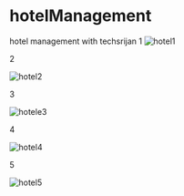 # hotelManagement
hotel management with techsrijan
1
![hotel1](https://github.com/prabhakarcs25/hotelManagement/assets/121142341/60dfd98d-17c2-44c6-847f-981d4bef2944)

2

![hotel2](https://github.com/prabhakarcs25/hotelManagement/assets/121142341/c6d9edcc-9b5e-4c6c-baca-42a3282d21f0)

3

![hotele3](https://github.com/prabhakarcs25/hotelManagement/assets/121142341/4fa8f455-52be-406a-8dae-85bd13c655c9)

4

![hotel4](https://github.com/prabhakarcs25/hotelManagement/assets/121142341/9c633ff7-af73-45e0-8609-35a0559dbf95)

5

![hotel5](https://github.com/prabhakarcs25/hotelManagement/assets/121142341/827c19ca-b5f3-4c95-86d7-b3fc5ad529c0)
